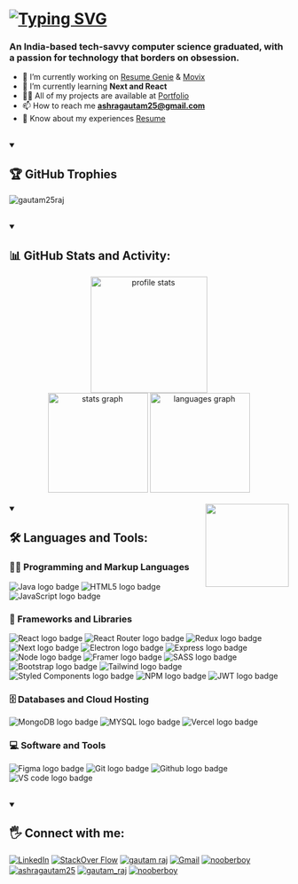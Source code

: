 <h1>
  <a href="https://git.io/typing-svg"><img src="https://readme-typing-svg.demolab.com?font=Fira+Code&size=32&pause=1000&color=FF6E96&width=610&height=80&lines=Hola+%F0%9F%91%8B!+My+name+is+Gautam" alt="Typing SVG" /></a>
</h1>
<h3 align="left">An India-based tech-savvy computer science graduated, with a passion for technology that borders on obsession.</h3>

- 🔭 I’m currently working on [Resume Genie](https://github.com/Gautam25Raj/resume-genie) & [Movix](https://github.com/Gautam25Raj/movix)
- 🌱 I’m currently learning **Next and React**
- 👨‍💻 All of my projects are available at [Portfolio](https://gautam-raj.vercel.app/)
- 📫 How to reach me **ashragautam25@gmail.com**
- 📄 Know about my experiences [Resume](https://drive.google.com/file/d/15lk9dlif1U_2frHx_-zIqkVZPdoA58ct/view?usp=sharing)

<br/>

<details open>
  <summary><h2>🏆 GitHub Trophies</h2></summary>

  <p align="left"><img src="https://github-profile-trophy.vercel.app/?username=Gautam25Raj&theme=dracula&no-frame=false&no-bg=true&margin-w=4" alt="gautam25raj" /></p>
</details>

<br>

<details open>
  <summary><h2>📊 GitHub Stats and Activity:</h2></summary>

  <div align="center">
    <img src="https://github-readme-streak-stats.herokuapp.com/?user=Gautam25Raj&theme=dracula&hide_border=false" height="210" alt="profile stats"  />
    <br>
    <img src="https://github-readme-stats.vercel.app/api?username=Gautam25Raj&theme=dracula&hide_border=false&include_all_commits=false&count_private=true" height="180" alt="stats graph"  />
    <img src="https://github-readme-stats.vercel.app/api/top-langs?username=Gautam25Raj&locale=en&hide_title=false&layout=compact&card_width=320&langs_count=5&theme=dracula&hide_border=false" height="180" alt="languages graph"  />
  </div>
</details>

<br>

<img align="right" height="150" src="https://i.imgflip.com/65efzo.gif"  />

<details open> 
  <summary><h2>🛠️ Languages and Tools:</h2></summary>
  <h3>👨‍💻 Programming and Markup Languages</h3>

  <p>
    <img src="https://img.shields.io/badge/Java-ED8B00?style=for-the-badge&logo=openjdk&logoColor=black" alt="Java logo badge">
    <img src="https://img.shields.io/badge/HTML5-E34F26?style=for-the-badge&logo=html5&logoColor=white" alt="HTML5 logo badge">
    <img src="https://img.shields.io/badge/JavaScript-F7DF1E?style=for-the-badge&logo=JavaScript&logoColor=000000" alt="JavaScript logo badge">
  </p>

  <h3>🧰 Frameworks and Libraries</h3>

  <p>
    <img src="https://img.shields.io/badge/React-20232A?style=for-the-badge&logo=react&logoColor=61DAFB" alt="React logo badge">
    <img src="https://img.shields.io/badge/React_Router-CA4245?style=for-the-badge&logo=react-router&logoColor=white" alt="React Router logo badge">
    <img src="https://img.shields.io/badge/Redux-593D88?style=for-the-badge&logo=redux&logoColor=white" alt="Redux logo badge">
    <img src="https://img.shields.io/badge/Next.js-000?logo=nextdotjs&logoColor=fff&style=for-the-badge" alt="Next logo badge">
    <img src="https://img.shields.io/badge/electron-47848F?style=for-the-badge&logo=electron&logoColor=black" alt="Electron logo badge">
    <img src="https://img.shields.io/badge/express.js-000000?style=for-the-badge&logo=express&logoColor=white" alt="Express logo badge">
    <img src="https://img.shields.io/badge/Node.js-43853D?style=for-the-badge&logo=node.js&logoColor=white" alt="Node logo badge">
    <img src="https://img.shields.io/badge/Framer-black?style=for-the-badge&logo=framer&logoColor=blue" alt="Framer logo badge">
    <img src="https://img.shields.io/badge/Sass-CC6699?style=for-the-badge&logo=sass&logoColor=white" alt="SASS logo badge">
    <img src="https://img.shields.io/badge/Bootstrap-563D7C?style=for-the-badge&logo=bootstrap&logoColor=white" alt="Bootstrap logo badge">
    <img src="https://img.shields.io/badge/Tailwind_CSS-06B6D4?style=for-the-badge&logo=tailwind-css&logoColor=white" alt="Tailwind logo badge">
    <img src="https://img.shields.io/badge/styled--components-DB7093?style=for-the-badge&logo=styled-components&logoColor=white" alt="Styled Components logo badge">
    <img src="https://img.shields.io/badge/npm-CB3837?style=for-the-badge&logo=npm&logoColor=white" alt="NPM logo badge">
    <img src="https://img.shields.io/badge/json%20web%20tokens-323330?style=for-the-badge&logo=json-web-tokens&logoColor=pink" alt="JWT logo badge">
  </p>

  <h3>🗄️ Databases and Cloud Hosting</h3>

  <p>
    <img src="https://img.shields.io/badge/MongoDB-4EA94B?style=for-the-badge&logo=mongodb&logoColor=white" alt="MongoDB logo badge">
    <img src="https://img.shields.io/badge/MySQL-4479A1?style=for-the-badge&logo=mysql&logoColor=white" alt="MYSQL logo badge">
    <img src="https://img.shields.io/badge/Vercel-000000?style=for-the-badge&logo=vercel&logoColor=white" alt="Vercel logo badge">
  </p>

  <h3>💻 Software and Tools</h3>

  <p>
    <img src="https://img.shields.io/badge/Figma-F24E1E?style=for-the-badge&logo=figma&logoColor=white" alt="Figma logo badge">
    <img src="https://img.shields.io/badge/GIT-E44C30?style=for-the-badge&logo=git&logoColor=white" alt="Git logo badge">
    <img src="https://img.shields.io/badge/GitHub-100000?style=for-the-badge&logo=github&logoColor=white" alt="Github logo badge">
    <img src="https://img.shields.io/badge/Visual_Studio_Code-0078D4?style=for-the-badge&logo=visual%20studio%20code&logoColor=white" alt="VS code logo badge">
  </p>
</details>

<br>

<details open> 
  <summary><h2>🖐 Connect with me:</h2></summary>

  <p>
    <a href="https://www.linkedin.com/in/-gautam-raj/" target="blank"><img align="center" src="https://img.shields.io/badge/LinkedIn-0077B5?style=for-the-badge&logo=linkedin&logoColor=white" alt="LinkedIn" /></a>
    <a href="https://stackoverflow.com/users/13280732" target="blank"><img align="center" src="https://img.shields.io/badge/Stack_Overflow-FE7A16?style=for-the-badge&logo=stack-overflow&logoColor=white" alt="StackOver Flow" /></a>
    <a href="https://www.facebook.com/profile.php?id=100026397667784" target="blank"><img align="center" src="https://img.shields.io/badge/Facebook-1877F2?style=for-the-badge&logo=facebook&logoColor=white" alt="gautam raj" /></a>
    <a href="mailto:ashragautam25@gmail.com" target="blank"><img align="center" src="https://img.shields.io/badge/Gmail-D14836?style=for-the-badge&logo=gmail&logoColor=white" alt="Gmail" /></a>
    <a href="https://instagram.com/nooberboy" target="blank"><img align="center" src="https://img.shields.io/badge/Instagram-E4405F?style=for-the-badge&logo=instagram&logoColor=white" alt="nooberboy" /></a>
    <a href="https://www.hackerrank.com/ashragautam25" target="blank"><img align="center" src="https://img.shields.io/badge/-Hackerrank-2EC866?style=for-the-badge&logo=HackerRank&logoColor=white" alt="ashragautam25" /></a>
    <a href="https://www.leetcode.com/gautam_raj" target="blank"><img align="center" src="https://img.shields.io/badge/-LeetCode-FFA116?style=for-the-badge&logo=LeetCode&logoColor=black" alt="gautam_raj" /></a>
    <a href="https://auth.geeksforgeeks.org/user/nooberboy" target="blank"><img align="center" src="https://img.shields.io/badge/GeeksforGeeks-298D46?style=for-the-badge&logo=geeksforgeeks&logoColor=white" alt="nooberboy" /></a>
  </p>
</details>

##

<p align="left">

</p>

<!-- Proudly created with GPRM ( https://gprm.itsvg.in ) -->
